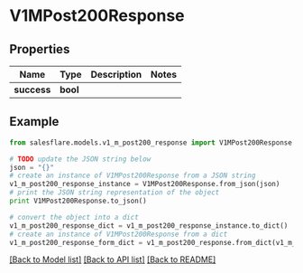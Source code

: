 # V1MPost200Response


## Properties

Name | Type | Description | Notes
------------ | ------------- | ------------- | -------------
**success** | **bool** |  | 

## Example

```python
from salesflare.models.v1_m_post200_response import V1MPost200Response

# TODO update the JSON string below
json = "{}"
# create an instance of V1MPost200Response from a JSON string
v1_m_post200_response_instance = V1MPost200Response.from_json(json)
# print the JSON string representation of the object
print V1MPost200Response.to_json()

# convert the object into a dict
v1_m_post200_response_dict = v1_m_post200_response_instance.to_dict()
# create an instance of V1MPost200Response from a dict
v1_m_post200_response_form_dict = v1_m_post200_response.from_dict(v1_m_post200_response_dict)
```
[[Back to Model list]](../README.md#documentation-for-models) [[Back to API list]](../README.md#documentation-for-api-endpoints) [[Back to README]](../README.md)


